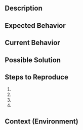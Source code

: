 <!--
Your issue may already be reported!
Please search on the [issue tracker](../) before creating one.
-->

## Description
<!--
Please provide a clear and concise description of what the bug is.
-->

## Expected Behavior

<!-- Tell us what should happen -->

## Current Behavior
<!-- Tell us what happens instead of the expected behavior -->

## Possible Solution
<!-- Not obligatory, but suggest a fix/reason for the bug, -->

## Steps to Reproduce
<!--
Provide a link to a live example, or an unambiguous set of steps to
reproduce this bug. Include code to reproduce, if relevant
-->
1.
2.
3.
4.

## Context (Environment)
<!--
How has this issue affected you? What are you trying to accomplish?
Providing context helps us come up with a solution that is most useful in the real world
-->
